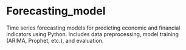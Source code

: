 # Forecasting_model
Time series forecasting models for predicting economic and financial indicators using Python. Includes data preprocessing, model training (ARIMA, Prophet, etc.), and evaluation.
